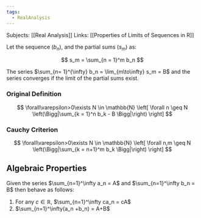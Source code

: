 ```yaml
---
tags:
  - RealAnalysis
---
```

Subjects: [[Real Analysis]]
Links: [[Properties of Limits of Sequences in R]]

Let the sequence $(b_n)$, and the partial sums $(s_m)$ as:

$$ s_m = \sum_{n = 1}^m b_n $$

The series $\sum_{n= 1}^{\infty} b_n = \lim_{m\to\infty} s_m = B$ and the series converges if the limit of the partial sums exist.

### Original Definition

$$ \forall\varepsilon>0\exists N \in \mathbb{N} \left[ \forall n \geq N \left(\Bigg|\sum_{k = 1}^n b_k - B \Bigg|\right) \right] $$

### Cauchy Criterion

$$ \forall\varepsilon>0\exists N \in \mathbb{N} \left[ \forall n,m \geq N \left(\Bigg|\sum_{k = n+1}^m b_k \Bigg|\right) \right] $$
## Algebraic Properties

Given the series $\sum_{n=1}^\infty a_n = A$ and $\sum_{n=1}^\infty b_n = B$ then behave as follows:

1. For any $c \in\mathbb{R}$, $\sum_{n=1}^\infty ca_n = cA$
2. $\sum_{n=1}^\infty(a_n +b_n) = A+B$